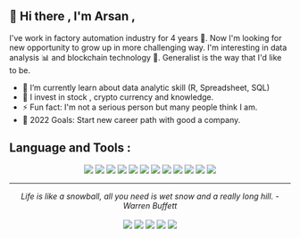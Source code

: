 ## 👋 Hi there , I'm Arsan ,

I've work in factory automation industry for 4 years :robot:. Now I'm looking for new opportunity to grow up in more challenging way. I'm interesting in data analysis :bar_chart: and blockchain technology 🚀. Generalist is the way that I'd like to be.

- 🌱 I’m currently learn about data analytic skill (R, Spreadsheet, SQL)
- 🔭 I invest in stock , crypto currency and knowledge.
- ⚡ Fun fact: I'm not a serious person but many people think I am.
- 🥅 2022 Goals: Start new career path with good a company.

Language and Tools :
------
<p align="center">
<img src="https://img.shields.io/badge/R-276DC3?style=for-the-badge&logo=r&logoColor=white"/>
<img src="https://img.shields.io/badge/Python-FFD43B?style=for-the-badge&logo=python&logoColor=blue" />
<img src="https://img.shields.io/badge/.NET-512BD4?style=for-the-badge&logo=dotnet&logoColor=white"/>
<img src="https://img.shields.io/badge/SQLite-07405E?style=for-the-badge&logo=sqlite&logoColor=white"/>
<img src="https://img.shields.io/badge/Google%20Sheets-34A853?style=for-the-badge&logo=google-sheets&logoColor=white"/>
<img src="https://img.shields.io/badge/Microsoft_Excel-217346?style=for-the-badge&logo=microsoft-excel&logoColor=white"/>
<img src="https://img.shields.io/badge/Microsoft_PowerPoint-B7472A?style=for-the-badge&logo=microsoft-powerpoint&logoColor=white"/>
<img src="https://img.shields.io/badge/PowerBI-F2C811?style=for-the-badge&logo=Power%20BI&logoColor=white"/>
<img src="https://img.shields.io/badge/Tableau-E97627?style=for-the-badge&logo=Tableau&logoColor=white"/>
<img src="https://img.shields.io/badge/Shell_Script-121011?style=for-the-badge&logo=gnu-bash&logoColor=white"/>
<img src="https://img.shields.io/badge/mac%20os-000000?style=for-the-badge&logo=apple&logoColor=white"/>
<img src="https://img.shields.io/badge/Windows-0078D6?style=for-the-badge&logo=windows&logoColor=white"/>  
</p>

<hr>
<p align="center">
   <i>Life is like a snowball, all you need is wet snow and a really long hill. - Warren Buffett</i>
 <br>
<br>
<a target="_blank" href="https://arsan469.notion.site/Hello-World-6cc5ceeac1294b5799f45cccbec12260"><img src="https://img.shields.io/badge/-WEB-FF4088?style=for-the-badge&logo=Hugo&logoColor=white"></img></a>	
<a target="_blank" href="https://www.linkedin.com/in/arsan-phopet/"><img src="https://img.shields.io/badge/-LinkedIn-0077B5?style=for-the-badge&logo=Linkedin&logoColor=white"></img></a>
<a target="_blank" href="mailto:arsanp.life@gmail.com"><img src="https://img.shields.io/badge/-Gmail-D14836?style=for-the-badge&logo=Gmail&logoColor=white"></img></a>
<a target="_blank" href="https://medium.com/@arsanp.life"><img src="https://img.shields.io/badge/-Medium-12100E?style=for-the-badge&logo=Medium&logoColor=white"></img></a>
<a target="_blank" href="https://twitter.com/arsan469"><img src="https://img.shields.io/badge/-Twitter-1DA1F2?style=for-the-badge&logo=Twitter&logoColor=white"></img></a>
</p>   


